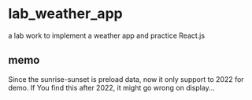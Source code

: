 # lab_weather_app
a lab work to implement a weather app and practice React.js

## memo
Since the sunrise-sunset is preload data, now it only support to 2022 for demo.
If You find this after 2022, it might go wrong on display...
